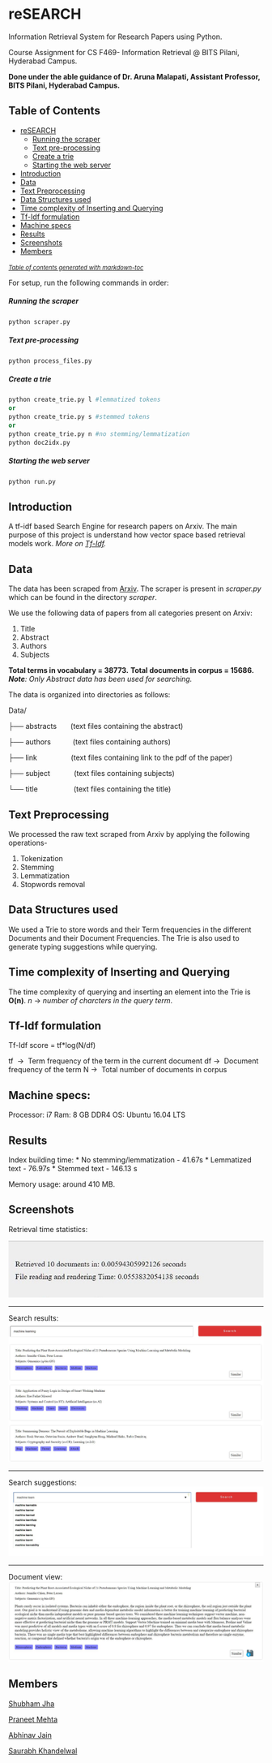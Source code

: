 # reSEARCH
Information Retrieval System for Research Papers using Python.

Course Assignment for CS F469- Information Retrieval @ BITS Pilani, Hyderabad Campus.

**Done under the able guidance of Dr. Aruna Malapati, Assistant Professor, BITS Pilani, Hyderabad Campus.**

## Table of Contents
 * [reSEARCH](#research)
    * [Running the scraper](#running-the-scraper)
    * [Text pre-processing](#text-pre-processing)
    * [Create a trie](#create-a-trie)
    * [Starting the web server](#starting-the-web-server)
  * [Introduction](#introduction)
  * [Data](#data)
  * [Text Preprocessing](#text-preprocessing)
  * [Data Structures used](#data-structures-used)
  * [Time complexity of Inserting and Querying](#time-complexity-of-inserting-and-querying)
  * [Tf-Idf formulation](#tf-idf-formulation)
  * [Machine specs](#machine-specs)
  * [Results](#results)
  * [Screenshots](#screenshots)
  * [Members](#members)

<small><i><a href='http://ecotrust-canada.github.io/markdown-toc/'>Table of contents generated with markdown-toc</a></i></small>

For setup, run the following commands in order:

##### Running the scraper
```python
python scraper.py
```
##### Text pre-processing
```python
python process_files.py
```
##### Create a trie
```python
python create_trie.py l #lemmatized tokens
or
python create_trie.py s #stemmed tokens
or
python create_trie.py n #no stemming/lemmatization
python doc2idx.py 
```
##### Starting the web server
```python
python run.py
```
## Introduction
A tf-idf based Search Engine for research papers on Arxiv. The main purpose of this project is understand how vector space based retrieval models work.
*More on [Tf-Idf](https://en.wikipedia.org/wiki/Tf%E2%80%93idf).*

## Data
The data has been scraped from [Arxiv](https://arxiv.org). The scraper is present in *scraper.py* which can be found in the directory *scraper*.

We use the following data  of papers from all categories present on Arxiv:
1. Title
2. Abstract
3. Authors
4. Subjects

**Total terms in vocabulary = 38773.**
**Total documents in corpus = 15686.**
***Note**: Only Abstract data has been used for searching.*

The data is organized into directories as follows:

Data/

├── abstracts &nbsp;&nbsp;&nbsp;&nbsp;&nbsp;   (text files containing the abstract)

├── authors     &nbsp;&nbsp;&nbsp;&nbsp;&nbsp;&nbsp;&nbsp;&nbsp;&nbsp; (text files containing authors) 

├── link       &nbsp;&nbsp;&nbsp;&nbsp;&nbsp;&nbsp;&nbsp;&nbsp;&nbsp;&nbsp;&nbsp;&nbsp;&nbsp;&nbsp;&nbsp; (text files containing link to the pdf of the paper)

├── subject     &nbsp;&nbsp;&nbsp;&nbsp;&nbsp;&nbsp;&nbsp;&nbsp;&nbsp;&nbsp; (text files containing subjects)

└── title       &nbsp;&nbsp;&nbsp;&nbsp;&nbsp;&nbsp;&nbsp;&nbsp;&nbsp;&nbsp;&nbsp;&nbsp;&nbsp;&nbsp;&nbsp;&nbsp; (text files containing the title) 


## Text Preprocessing
We processed the raw text scraped from Arxiv by applying the following operations-
1. Tokenization
2. Stemming
3. Lemmatization
4. Stopwords removal

## Data Structures used
We used a Trie to store words and their Term frequencies in the different Documents and their Document Frequencies. The Trie is also used to generate typing suggestions while querying.

## Time complexity of Inserting and Querying
The time complexity of querying and inserting an element into the Trie is **O(n)**.
*n* → *number of charcters in the query term*.

## Tf-Idf formulation
Tf-Idf score = tf*log(N/df)

tf &nbsp;→ &nbsp;Term frequency of the term in the current document
df → &nbsp;Document frequency of the term
N → &nbsp;Total number of documents in corpus

## Machine specs:
Processor: i7
Ram: 8 GB DDR4
OS: Ubuntu 16.04 LTS

## Results
Index building time:
    * No stemming/lemmatization - 41.67s
    * Lemmatized text - 76.97s
    * Stemmed text - 146.13 s

Memory usage: around 410 MB.

## Screenshots

Retrieval time statistics:

![alt text][logo]

[logo]: img/time.JPG "Logo Title Text 2"

---

Search results:
![alt text][logo1]

[logo1]: img/results.JPG "Logo Title Text 2"

---

Search suggestions:
![alt text][logo2]

[logo2]: img/suggestions.JPG "Logo Title Text 2"

---

Document view:
![alt text][logo3]

[logo3]: img/docview.JPG "Logo Title Text 2"

## Members
[Shubham Jha](github.com/shubhamjha97)

[Praneet Mehta](github.com/praneetmehta)

[Abhinav Jain](github.com/abhinav1112)

[Saurabh Khandelwal](http://github.com/stgstg27)
